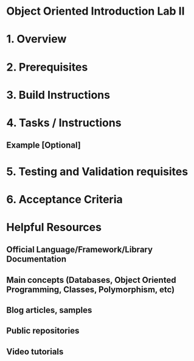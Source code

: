 


# Object Oriented Introduction Lab II

# 1. Overview

# 2. Prerequisites

# 3. Build Instructions

# 4. Tasks / Instructions

## Example [Optional]

# 5. Testing and Validation requisites


# 6. Acceptance Criteria
# Helpful Resources

## Official Language/Framework/Library Documentation 

## Main concepts (Databases, Object Oriented Programming, Classes, Polymorphism, etc)
## Blog articles, samples
## Public repositories
## Video tutorials


 

